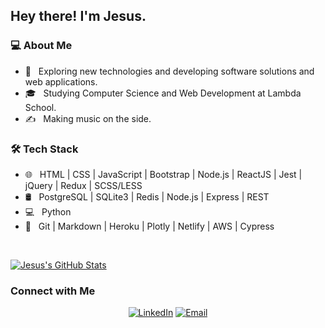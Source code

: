 <h2> Hey there! I'm Jesus.</h2>

<h3> 💻 About Me </h3>

- 🤔 &nbsp; Exploring new technologies and developing software solutions and web applications.
- 🎓 &nbsp; Studying Computer Science and Web Development at Lambda School.
- ✍️ &nbsp; Making music on the side.

<h3>🛠 Tech Stack</h3>

- 🌐 &nbsp; HTML | CSS | JavaScript | Bootstrap | Node.js | ReactJS | Jest | jQuery | Redux | SCSS/LESS
- 🛢 &nbsp; PostgreSQL | SQLite3 | Redis | Node.js | Express | REST
- 💻 &nbsp; Python
- 🔧 &nbsp; Git | Markdown | Heroku | Plotly | Netlify | AWS | Cypress

<br/>

[![Jesus's GitHub Stats](https://github-readme-stats.vercel.app/api?username=JesusCGuerrero&show_icons=true)](https://github.com/Jesus)

<h3> Connect with Me </h3>

<p align="center">
<a href="https://www.linkedin.com/in/jesuscguerrero/"><img alt="LinkedIn" src="https://img.shields.io/badge/LinkedIn-Jesus%20Clement%20Guerrero-blue?style=flat-square&logo=linkedin"></a>
<a href="mailto:jesusclementguerrero@gmail.com"><img alt="Email" src="https://img.shields.io/badge/Email-jesusclementguerrero@gmail.com-blue?style=flat-square&logo=gmail"></a>
</p>
